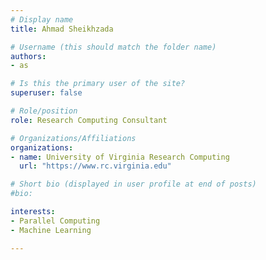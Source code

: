 ```yaml
---
# Display name
title: Ahmad Sheikhzada

# Username (this should match the folder name)
authors:
- as

# Is this the primary user of the site?
superuser: false

# Role/position
role: Research Computing Consultant

# Organizations/Affiliations
organizations:
- name: University of Virginia Research Computing
  url: "https://www.rc.virginia.edu"

# Short bio (displayed in user profile at end of posts)
#bio: 

interests:
- Parallel Computing
- Machine Learning

---
```

